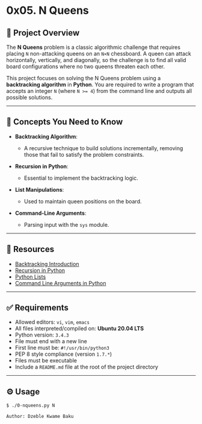 # 0x05. N Queens

## 📌 Project Overview

The **N Queens** problem is a classic algorithmic challenge that requires placing `N` non-attacking queens on an `N×N` chessboard. A queen can attack horizontally, vertically, and diagonally, so the challenge is to find all valid board configurations where no two queens threaten each other.

This project focuses on solving the N Queens problem using a **backtracking algorithm** in **Python**. You are required to write a program that accepts an integer `N` (where `N >= 4`) from the command line and outputs all possible solutions.

---

## 📖 Concepts You Need to Know

- **Backtracking Algorithm**:
  - A recursive technique to build solutions incrementally, removing those that fail to satisfy the problem constraints.

- **Recursion in Python**:
  - Essential to implement the backtracking logic.

- **List Manipulations**:
  - Used to maintain queen positions on the board.

- **Command-Line Arguments**:
  - Parsing input with the `sys` module.

---

## 🧠 Resources

- [Backtracking Introduction](https://en.wikipedia.org/wiki/Backtracking)
- [Recursion in Python](https://realpython.com/python-recursion/)
- [Python Lists](https://docs.python.org/3/tutorial/datastructures.html)
- [Command Line Arguments in Python](https://docs.python.org/3/library/sys.html#sys.argv)

---

## ✅ Requirements

- Allowed editors: `vi`, `vim`, `emacs`
- All files interpreted/compiled on: **Ubuntu 20.04 LTS**
- Python version: `3.4.3`
- File must end with a new line
- First line must be: `#!/usr/bin/python3`
- PEP 8 style compliance (version `1.7.*`)
- Files must be executable
- Include a `README.md` file at the root of the project directory

---

## ⚙️ Usage

```bash
$ ./0-nqueens.py N

Author: Dzeble Kwame Baku
